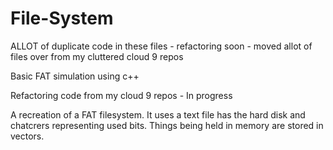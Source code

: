 # File-System

ALLOT of duplicate code in these files - refactoring soon - moved allot of files over from my cluttered cloud 9 repos

Basic FAT simulation using c++

Refactoring code from my cloud 9 repos - In progress

A recreation of a FAT filesystem. It uses a text file has the 
hard disk and chatcrers representing used bits. Things being held in memory are stored in vectors.
